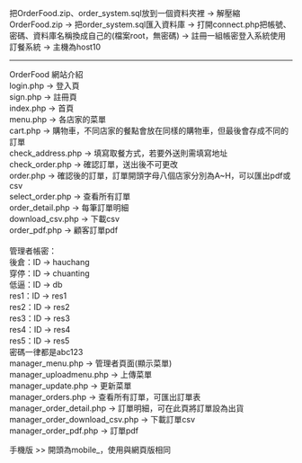把OrderFood.zip、order_system.sql放到一個資料夾裡 -> 
解壓縮OrderFood.zip -> 
把order_system.sql匯入資料庫 -> 
打開connect.php把帳號、密碼、資料庫名稱換成自己的(檔案root，無密碼) -> 
註冊一組帳密登入系統使用訂餐系統 -> 
主機為host10 

-----------------------------------------------------------------------------------
OrderFood 網站介紹<br/>
login.php -> 登入頁<br/>
sign.php -> 註冊頁<br/>
index.php -> 首頁<br/>
menu.php -> 各店家的菜單<br/>
cart.php -> 購物車，不同店家的餐點會放在同樣的購物車，但最後會存成不同的訂單<br/>
check_address.php -> 填寫取餐方式，若要外送則需填寫地址<br/>
check_order.php -> 確認訂單，送出後不可更改<br/>
order.php -> 確認後的訂單，訂單開頭字母八個店家分別為A~H，可以匯出pdf或csv<br/>
select_order.php -> 查看所有訂單<br/>
order_detail.php -> 每筆訂單明細<br/>
download_csv.php -> 下載csv<br/>
order_pdf.php -> 顧客訂單pdf<br/>
<br/>
管理者帳密：<br/>
後倉：ID -> hauchang<br/>
穿停：ID -> chuanting<br/>
低逼：ID -> db<br/>
res1：ID -> res1<br/>
res2：ID -> res2<br/>
res3：ID -> res3<br/>
res4：ID -> res4<br/>
res5：ID -> res5<br/>
密碼一律都是abc123<br/>
manager_menu.php -> 管理者頁面(顯示菜單)<br/>
manager_uploadmenu.php -> 上傳菜單<br/>
manager_update.php -> 更新菜單<br/>
manager_orders.php -> 查看所有訂單，可匯出訂單表<br/>
manager_order_detail.php -> 訂單明細，可在此頁將訂單設為出貨<br/>
manager_order_download_csv.php -> 下載訂單csv<br/>
manager_order_pdf.php -> 訂單pdf<br/>

手機版 >> 開頭為mobile_，使用與網頁版相同<br/>
